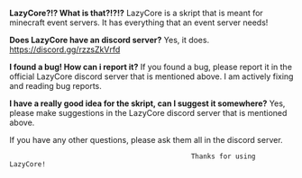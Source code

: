 **LazyCore?!? What is that?!?!?**
LazyCore is a skript that is meant for minecraft event servers. It has everything that an event server needs!

**Does LazyCore have an discord server?**
Yes, it does. https://discord.gg/rzzsZkVrfd

**I found a bug! How can i report it?**
If you found a bug, please report it in the official LazyCore discord server that is mentioned above. I am actively fixing and reading bug reports.

**I have a really good idea for the skript, can I suggest it somewhere?**
Yes, please make suggestions in the LazyCore discord server that is mentioned above. 

If you have any other questions, please ask them all in the discord server.

                                                 Thanks for using LazyCore!
